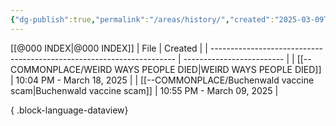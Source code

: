 ```yaml
---
{"dg-publish":true,"permalink":"/areas/history/","created":"2025-03-09T22:56:17.124+08:00"}
---
```



[[@000 INDEX\|@000 INDEX]]
| File                                                                  | Created                   |
| --------------------------------------------------------------------- | ------------------------- |
| [[--COMMONPLACE/WEIRD WAYS PEOPLE DIED\|WEIRD WAYS PEOPLE DIED]]   | 10:04 PM - March 18, 2025 |
| [[--COMMONPLACE/Buchenwald vaccine scam\|Buchenwald vaccine scam]] | 10:55 PM - March 09, 2025 |

{ .block-language-dataview}
